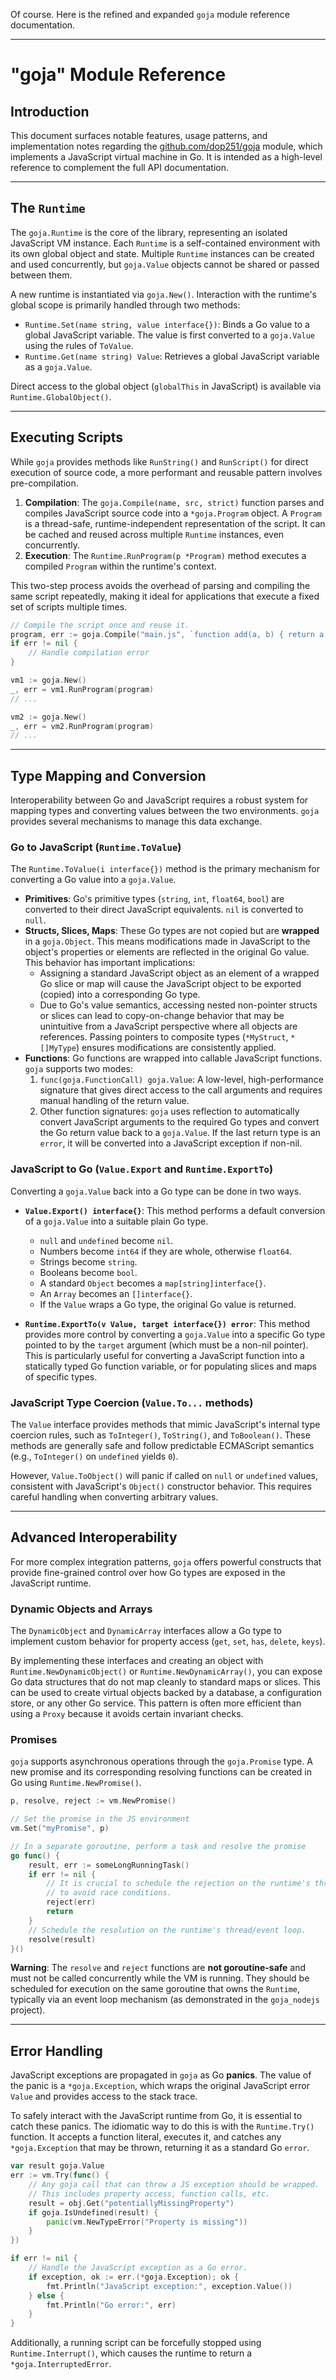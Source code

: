 Of course. Here is the refined and expanded `goja` module reference documentation.

-----

# "goja" Module Reference

## Introduction

This document surfaces notable features, usage patterns, and implementation notes regarding the [github.com/dop251/goja](https://pkg.go.dev/github.com/dop251/goja) module, which implements a JavaScript virtual machine in Go. It is intended as a high-level reference to complement the full API documentation.

-----

## The `Runtime`

The `goja.Runtime` is the core of the library, representing an isolated JavaScript VM instance. Each `Runtime` is a self-contained environment with its own global object and state. Multiple `Runtime` instances can be created and used concurrently, but `goja.Value` objects cannot be shared or passed between them.

A new runtime is instantiated via `goja.New()`. Interaction with the runtime's global scope is primarily handled through two methods:

  * `Runtime.Set(name string, value interface{})`: Binds a Go value to a global JavaScript variable. The value is first converted to a `goja.Value` using the rules of `ToValue`.
  * `Runtime.Get(name string) Value`: Retrieves a global JavaScript variable as a `goja.Value`.

Direct access to the global object (`globalThis` in JavaScript) is available via `Runtime.GlobalObject()`.

-----

## Executing Scripts

While `goja` provides methods like `RunString()` and `RunScript()` for direct execution of source code, a more performant and reusable pattern involves pre-compilation.

1.  **Compilation**: The `goja.Compile(name, src, strict)` function parses and compiles JavaScript source code into a `*goja.Program` object. A `Program` is a thread-safe, runtime-independent representation of the script. It can be cached and reused across multiple `Runtime` instances, even concurrently.
2.  **Execution**: The `Runtime.RunProgram(p *Program)` method executes a compiled `Program` within the runtime's context.

This two-step process avoids the overhead of parsing and compiling the same script repeatedly, making it ideal for applications that execute a fixed set of scripts multiple times.

```go
// Compile the script once and reuse it.
program, err := goja.Compile("main.js", `function add(a, b) { return a + b; }`, false)
if err != nil {
    // Handle compilation error
}

vm1 := goja.New()
_, err = vm1.RunProgram(program)
// ...

vm2 := goja.New()
_, err = vm2.RunProgram(program)
// ...
```

-----

## Type Mapping and Conversion

Interoperability between Go and JavaScript requires a robust system for mapping types and converting values between the two environments. `goja` provides several mechanisms to manage this data exchange.

### Go to JavaScript (`Runtime.ToValue`)

The `Runtime.ToValue(i interface{})` method is the primary mechanism for converting a Go value into a `goja.Value`.

  * **Primitives**: Go's primitive types (`string`, `int`, `float64`, `bool`) are converted to their direct JavaScript equivalents. `nil` is converted to `null`.
  * **Structs, Slices, Maps**: These Go types are not copied but are **wrapped** in a `goja.Object`. This means modifications made in JavaScript to the object's properties or elements are reflected in the original Go value. This behavior has important implications:
      * Assigning a standard JavaScript object as an element of a wrapped Go slice or map will cause the JavaScript object to be exported (copied) into a corresponding Go type.
      * Due to Go's value semantics, accessing nested non-pointer structs or slices can lead to copy-on-change behavior that may be unintuitive from a JavaScript perspective where all objects are references. Passing pointers to composite types (`*MyStruct`, `*[]MyType`) ensures modifications are consistently applied.
  * **Functions**: Go functions are wrapped into callable JavaScript functions. `goja` supports two modes:
    1.  `func(goja.FunctionCall) goja.Value`: A low-level, high-performance signature that gives direct access to the call arguments and requires manual handling of the return value.
    2.  Other function signatures: `goja` uses reflection to automatically convert JavaScript arguments to the required Go types and convert the Go return value back to a `goja.Value`. If the last return type is an `error`, it will be converted into a JavaScript exception if non-nil.

### JavaScript to Go (`Value.Export` and `Runtime.ExportTo`)

Converting a `goja.Value` back into a Go type can be done in two ways.

  * **`Value.Export() interface{}`**: This method performs a default conversion of a `goja.Value` into a suitable plain Go type.

      * `null` and `undefined` become `nil`.
      * Numbers become `int64` if they are whole, otherwise `float64`.
      * Strings become `string`.
      * Booleans become `bool`.
      * A standard `Object` becomes a `map[string]interface{}`.
      * An `Array` becomes an `[]interface{}`.
      * If the `Value` wraps a Go type, the original Go value is returned.

  * **`Runtime.ExportTo(v Value, target interface{}) error`**: This method provides more control by converting a `goja.Value` into a specific Go type pointed to by the `target` argument (which must be a non-nil pointer). This is particularly useful for converting a JavaScript function into a statically typed Go function variable, or for populating slices and maps of specific types.

### JavaScript Type Coercion (`Value.To...` methods)

The `Value` interface provides methods that mimic JavaScript's internal type coercion rules, such as `ToInteger()`, `ToString()`, and `ToBoolean()`. These methods are generally safe and follow predictable ECMAScript semantics (e.g., `ToInteger()` on `undefined` yields `0`).

However, `Value.ToObject()` will panic if called on `null` or `undefined` values, consistent with JavaScript's `Object()` constructor behavior. This requires careful handling when converting arbitrary values.

-----

## Advanced Interoperability

For more complex integration patterns, `goja` offers powerful constructs that provide fine-grained control over how Go types are exposed in the JavaScript runtime.

### Dynamic Objects and Arrays

The `DynamicObject` and `DynamicArray` interfaces allow a Go type to implement custom behavior for property access (`get`, `set`, `has`, `delete`, `keys`).

By implementing these interfaces and creating an object with `Runtime.NewDynamicObject()` or `Runtime.NewDynamicArray()`, you can expose Go data structures that do not map cleanly to standard maps or slices. This can be used to create virtual objects backed by a database, a configuration store, or any other Go service. This pattern is often more efficient than using a `Proxy` because it avoids certain invariant checks.

### Promises

`goja` supports asynchronous operations through the `goja.Promise` type. A new promise and its corresponding resolving functions can be created in Go using `Runtime.NewPromise()`.

```go
p, resolve, reject := vm.NewPromise()

// Set the promise in the JS environment
vm.Set("myPromise", p)

// In a separate goroutine, perform a task and resolve the promise
go func() {
    result, err := someLongRunningTask()
    if err != nil {
        // It is crucial to schedule the rejection on the runtime's thread/event loop
        // to avoid race conditions.
        reject(err)
        return
    }
    // Schedule the resolution on the runtime's thread/event loop.
    resolve(result)
}()
```

**Warning**: The `resolve` and `reject` functions are **not goroutine-safe** and must not be called concurrently while the VM is running. They should be scheduled for execution on the same goroutine that owns the `Runtime`, typically via an event loop mechanism (as demonstrated in the `goja_nodejs` project).

-----

## Error Handling

JavaScript exceptions are propagated in `goja` as Go **panics**. The value of the panic is a `*goja.Exception`, which wraps the original JavaScript error `Value` and provides access to the stack trace.

To safely interact with the JavaScript runtime from Go, it is essential to catch these panics. The idiomatic way to do this is with the `Runtime.Try()` function. It accepts a function literal, executes it, and catches any `*goja.Exception` that may be thrown, returning it as a standard Go `error`.

```go
var result goja.Value
err := vm.Try(func() {
    // Any goja call that can throw a JS exception should be wrapped.
    // This includes property access, function calls, etc.
    result = obj.Get("potentiallyMissingProperty")
    if goja.IsUndefined(result) {
        panic(vm.NewTypeError("Property is missing"))
    }
})

if err != nil {
    // Handle the JavaScript exception as a Go error.
    if exception, ok := err.(*goja.Exception); ok {
        fmt.Println("JavaScript exception:", exception.Value())
    } else {
        fmt.Println("Go error:", err)
    }
}
```

Additionally, a running script can be forcefully stopped using `Runtime.Interrupt()`, which causes the runtime to return a `*goja.InterruptedError`.
